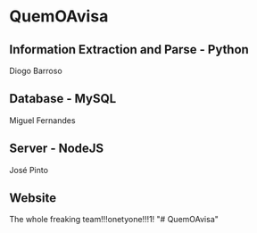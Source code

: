 # QuemOAvisa

## Information Extraction and Parse - Python
Diogo Barroso

## Database - MySQL
Miguel Fernandes

## Server - NodeJS
José Pinto

## Website
The whole freaking team!!!onetyone!!!1!
"# QuemOAvisa" 
